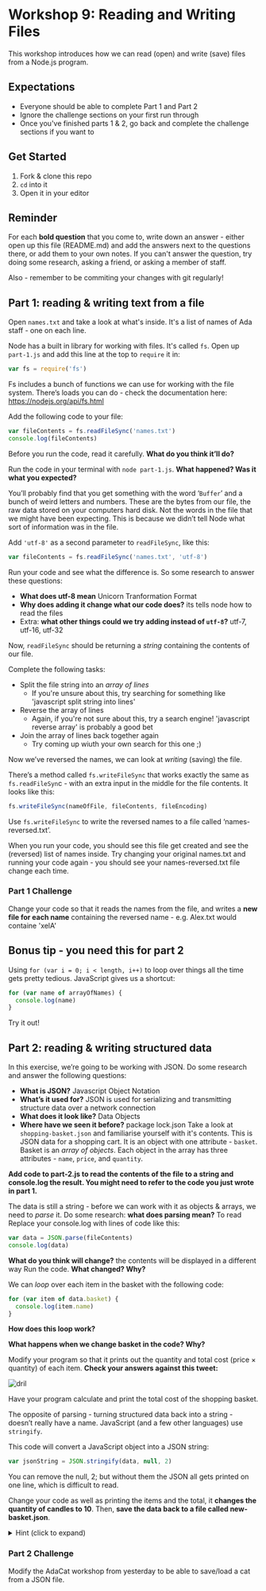 # Workshop 9: Reading and Writing Files

This workshop introduces how we can read (open) and write (save) files from a
Node.js program.

## Expectations

- Everyone should be able to complete Part 1 and Part 2
- Ignore the challenge sections on your first run through
- Once you've finished parts 1 & 2, go back and complete the challenge sections
  if you want to

## Get Started

1. Fork & clone this repo
1. `cd` into it
1. Open it in your editor

## Reminder

For each **bold question** that you come to, write down an answer - either open
up this file (README.md) and add the answers next to the questions there, or add
them to your own notes. If you can't answer the question, try doing some
research, asking a friend, or asking a member of staff.

Also - remember to be commiting your changes with git regularly!

## Part 1: reading & writing text from a file

Open `names.txt` and take a look at what's inside. It's a list of names of Ada
staff - one on each line.

Node has a built in library for working with files. It's called `fs`. Open up
`part-1.js` and add this line at the top to `require` it in:

```js
var fs = require('fs')
```

Fs includes a bunch of functions we can use for working with the file system.
There’s loads you can do - check the documentation here:
https://nodejs.org/api/fs.html

Add the following code to your file:

```js
var fileContents = fs.readFileSync('names.txt')
console.log(fileContents)
```

Before you run the code, read it carefully. **What do you think it’ll do?**

Run the code in your terminal with `node part-1.js`. **What happened? Was it
what you expected?**

You’ll probably find that you get something with the word ‘`Buffer`’ and a bunch
of weird letters and numbers. These are the bytes from our file, the raw data
stored on your computers hard disk. Not the words in the file that we might have
been expecting. This is because we didn’t tell Node what sort of information was
in the file.

Add `'utf-8'` as a second parameter to `readFileSync`, like this:

```js
var fileContents = fs.readFileSync('names.txt', 'utf-8')
```

Run your code and see what the difference is. So some research to answer these
questions:

- **What does utf-8 mean**
Unicorn Tranformation Format
- **Why does adding it change what our code does?**
its tells node how to read the files
- Extra: **what other things could we try adding instead of `utf-8`?**
utf-7, utf-16, utf-32

Now, `readFileSync` should be returning a _string_ containing the contents of
our file.

Complete the following tasks:

- Split the file string into an _array of lines_
  - If you're unsure about this, try searching for something like 'javascript
    split string into lines'
- Reverse the array of lines
  - Again, if you're not sure about this, try a search engine! 'javascript
    reverse array' is probably a good bet
- Join the array of lines back together again
  - Try coming up wiuth your own search for this one ;)

Now we’ve reversed the names, we can look at _writing_ (saving) the file.

There’s a method called `fs.writeFileSync` that works exactly the same as
`fs.readFileSyn`c - with an extra input in the middle for the file contents. It
looks like this:

```js
fs.writeFileSync(nameOfFile, fileContents, fileEncoding)
```

Use `fs.writeFileSync` to write the reversed names to a file called
‘names-reversed.txt’.

When you run your code, you should see this file get created and see the
(reversed) list of names inside. Try changing your original names.txt and
running your code again - you should see your names-reversed.txt file change
each time.

### Part 1 Challenge

Change your code so that it reads the names from the file, and writes a **new
file for each name** containing the reversed name - e.g. Alex.txt would containe
'xelA'

## Bonus tip - you need this for part 2

Using `for (var i = 0; i < length, i++)` to loop over things all the time gets
pretty tedious. JavaScript gives us a shortcut:

```js
for (var name of arrayOfNames) {
  console.log(name)
}
```

Try it out!

## Part 2: reading & writing structured data

In this exercise, we’re going to be working with JSON. Do some research and
answer the following questions:

- **What is JSON?**
Javascript Object Notation 
- **What’s it used for?**
JSON is used for serializing and transmitting structure data over a network connection
- **What does it look like?**
Data Objects
- **Where have we seen it before?**
package lock.json
Take a look at `shopping-basket.json` and familiarise yourself with it's
contents. This is JSON data for a shopping cart. It is an object with one
attribute - `basket`. Basket is an _array of objects_. Each object in the array
has three attributes - `name`, `price`, and `quantity`.

**Add code to part-2.js to read the contents of the file to a string and
console.log the result. You might need to refer to the code you just wrote in
part 1.**

The data is still a string - before we can work with it as objects & arrays, we
need to _parse_ it. Do some research: **what does parsing mean?**
To read 
Replace your console.log with lines of code like this:

```js
var data = JSON.parse(fileContents)
console.log(data)
```

**What do you think will change?**
the contents will be displayed in a different way
Run the code. **What changed? Why?**

We can _loop_ over each item in the basket with the following code:

```js
for (var item of data.basket) {
  console.log(item.name)
}
```

**How does this loop work?**

**What happens when we change basket in the code? Why?**

Modify your program so that it prints out the quantity and total cost (price ×
quantity) of each item. **Check your answers against this tweet:**

![dril](img/wint.png)

Have your program calculate and print the total cost of the shopping basket.

The opposite of parsing - turning structured data back into a string - doesn’t
really have a name. JavaScript (and a few other languages) use `stringify`.

This code will convert a JavaScript object into a JSON string:

```js
var jsonString = JSON.stringify(data, null, 2)
```

You can remove the null, 2; but without them the JSON all gets printed on one
line, which is difficult to read.

Change your code as well as printing the items and the total, it **changes the
quantity of candles to 10**. Then, **save the data back to a file called
new-basket.json**.

<details><summary>Hint (click to expand)</summary><p>

Pseudo code for changing the quantity of candles to 10 might look like:

```
for every item in the basket:
  if the name of the item is candle:
    set the quantity of the item to 10
```

</p></details>

### Part 2 Challenge

Modify the AdaCat workshop from yesterday to be able to save/load a cat from a
JSON file.
